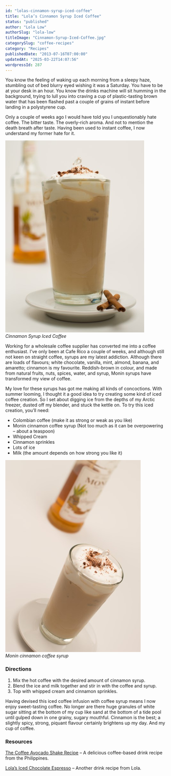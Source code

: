 ```yaml
---
id: "lolas-cinnamon-syrup-iced-coffee"
title: "Lola’s Cinnamon Syrup Iced Coffee"
status: "published"
author: "Lola Low"
authorSlug: "lola-low"
titleImage: "Cinnamon-Syrup-Iced-Coffee.jpg"
categorySlug: "coffee-recipes"
category: "Recipes"
publishedDate: "2013-07-16T07:00:00"
updatedAt: "2025-03-22T14:07:56"
wordpressId: 287
---
```


You know the feeling of waking up each morning from a sleepy haze, stumbling out of bed blurry eyed wishing it was a Saturday. You have to be at your desk in an hour. You know the drinks machine will sit humming in the background, trying to lull you into craving a cup of plastic-tasting brown water that has been flashed past a couple of grains of instant before landing in a polystyrene cup.

Only a couple of weeks ago I would have told you I unquestionably hate coffee. The bitter taste. The overly-rich aroma. And not to mention the death breath after taste. Having been used to instant coffee, I now understand my former hate for it.

![Cinnamon Syrup Iced Coffee](cinammon-coffee-drink1.jpg)  
*Cinnamon Syrup Iced Coffee*

Working for a wholesale coffee supplier has converted me into a coffee enthusiast. I’ve only been at Cafe Rico a couple of weeks, and although still not keen on straight coffee, syrups are my latest addiction. Although there are loads of flavours; white chocolate, vanilla, mint, almond, banana, and amaretto; cinnamon is my favourite. Reddish-brown in colour, and made from natural fruits, nuts, spices, water, and syrup, Monin syrups have transformed my view of coffee.

My love for these syrups has got me making all kinds of concoctions. With summer looming, I thought it a good idea to try creating some kind of iced coffee creation. So I set about digging ice from the depths of my Arctic freezer, dusted off my blender, and stuck the kettle on. To try this iced creation, you’ll need:

-   Colombian coffee (make it as strong or weak as you like)
-   Monin cinnamon coffee syrup (Not too much as it can be overpowering – about a teaspoon)
-   Whipped Cream
-   Cinnamon sprinkles
-   Lots of ice
-   Milk (the amount depends on how strong you like it)

![Monin cinnamon coffee syrup](monin-syrup-coffee-drink.jpg)  
*Monin cinnamon coffee syrup*

### Directions

1.  Mix the hot coffee with the desired amount of cinnamon syrup.
2.  Blend the ice and milk together and stir in with the coffee and syrup.
3.  Top with whipped cream and cinnamon sprinkles.

Having devised this iced coffee infusion with coffee syrup means I now enjoy sweet-tasting coffee. No longer are there huge granules of white sugar sitting at the bottom of my cup like sand at the bottom of a tide pool until gulped down in one grainy, sugary mouthful. Cinnamon is the best; a slightly spicy, strong, piquant flavour certainly brightens up my day. And my cup of coffee.

### Resources

[The Coffee Avocado Shake Recipe](/the-coffee-avocado-shake/) – A delicious coffee-based drink recipe from the Philippines.

[Lola’s Iced Chocolate Espresso](/lolas-iced-chocolate-espresso/) – Another drink recipe from Lola.
